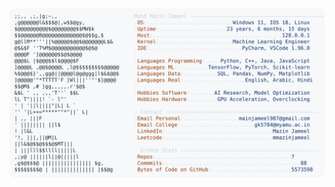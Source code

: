 <picture>
  <source srcset="https://raw.githubusercontent.com/mmazinjameel/mmazinjameel/main/dark_mode.svg?v=1747771921" media="(prefers-color-scheme: dark)">
  <img src="https://raw.githubusercontent.com/mmazinjameel/mmazinjameel/main/light_mode.svg?v=1747771921">
</picture>
